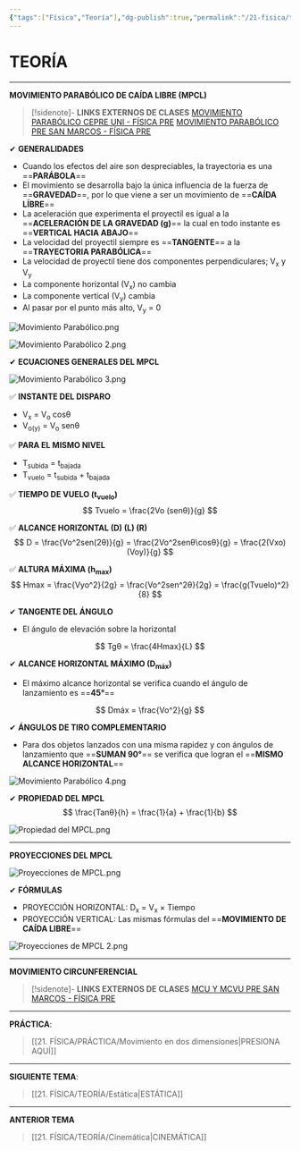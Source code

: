 ```yaml
---
{"tags":["Física","Teoría"],"dg-publish":true,"permalink":"/21-fisica/teoria/movimiento-en-dos-dimensiones/","dgPassFrontmatter":true}
---
```


# TEORÍA
---
**MOVIMIENTO PARABÓLICO DE CAÍDA LIBRE (MPCL)**

>[!sidenote]- **LINKS EXTERNOS DE CLASES**
>[MOVIMIENTO PARABÓLICO CEPRE UNI - FÍSICA PRE](https://youtu.be/Okb1xWqt8LY?si=tOEwzFbK8civMwFU)
>[MOVIMIENTO PARABÓLICO PRE SAN MARCOS - FÍSICA PRE](https://youtu.be/NbGRXkalRqA?si=e4LS1L3IMBebX8xP)

✔ **GENERALIDADES**
- Cuando los efectos del aire son despreciables, la trayectoria es una ==**PARÁBOLA**== 
- El movimiento se desarrolla bajo la única influencia de la fuerza de ==**GRAVEDAD**==, por lo que viene a ser un movimiento de ==**CAÍDA LÍBRE**== 
- La aceleración que experimenta el proyectil es igual a la ==**ACELERACIÓN DE LA GRAVEDAD (g)**== la cual en todo instante es ==**VERTICAL HACIA ABAJO**== 
- La velocidad del proyectil siempre es ==**TANGENTE**== a la ==**TRAYECTORIA PARABÓLICA**== 
- La velocidad de proyectil tiene dos componentes perpendiculares; V<sub>x</sub> y V<sub>y</sub> 
- La componente horizontal (V<sub>x</sub>) no cambia
- La componente vertical (V<sub>y</sub>) cambia
- Al pasar por el punto más alto, V<sub>y</sub> = 0

![Movimiento Parabólico.png](/img/user/1.%20ELEMENTOS%20GR%C3%81FICOS/Movimiento%20Parab%C3%B3lico.png)

![Movimiento Parabólico 2.png](/img/user/1.%20ELEMENTOS%20GR%C3%81FICOS/Movimiento%20Parab%C3%B3lico%202.png)

✔ **ECUACIONES GENERALES DEL MPCL** 

![Movimiento Parabólico 3.png](/img/user/1.%20ELEMENTOS%20GR%C3%81FICOS/Movimiento%20Parab%C3%B3lico%203.png)

✅ **INSTANTE DEL DISPARO**
- V<sub>x</sub> = V<sub>o</sub> cosθ
- V<sub>o(y)</sub> = V<sub>o</sub> senθ  

✅ **PARA EL MISMO NIVEL**
- T<sub>subida</sub> = t<sub>bajada</sub> 
- T<sub>vuelo</sub> = t<sub>subida</sub> + t<sub>bajada</sub> 

✅ **TIEMPO DE VUELO (t<sub>vuelo</sub>)** 
$$
Tvuelo = \frac{2Vo (senθ)}{g}
$$

✅ **ALCANCE HORIZONTAL (D) (L) (R)** 
$$
D = \frac{Vo^2sen(2θ)}{g} = \frac{2Vo^2senθ\cosθ}{g} = \frac{2(Vxo)(Voy)}{g}
$$

✅ **ALTURA MÁXIMA (h<sub>max</sub>)**
$$
Hmax = \frac{Vyo^2}{2g} = \frac{Vo^2sen^2θ}{2g} = \frac{g(Tvuelo)^2}{8}
$$

✔ **TANGENTE DEL ÁNGULO** 
- El ángulo de elevación sobre la horizontal

$$
Tgθ = \frac{4Hmax}{L}
$$

✔ **ALCANCE HORIZONTAL MÁXIMO (D<sub>máx</sub>)** 
- El máximo alcance horizontal se verifica cuando el ángulo de lanzamiento es ==**45°**== 

$$
Dmáx = \frac{Vo^2}{g}
$$

✔ **ÁNGULOS DE TIRO COMPLEMENTARIO** 
- Para dos objetos lanzados con una misma rapidez y con ángulos de lanzamiento que ==**SUMAN 90°**== se verifica que logran el ==**MISMO ALCANCE HORIZONTAL**== 

![Movimiento Parabólico 4.png](/img/user/1.%20ELEMENTOS%20GR%C3%81FICOS/Movimiento%20Parab%C3%B3lico%204.png)

✔ **PROPIEDAD DEL MPCL** 
$$
\frac{Tanθ}{h} = \frac{1}{a} + \frac{1}{b}
$$

![Propiedad del MPCL.png](/img/user/1.%20ELEMENTOS%20GR%C3%81FICOS/Propiedad%20del%20MPCL.png)

---
**PROYECCIONES DEL MPCL** 

![Proyecciones de MPCL.png](/img/user/1.%20ELEMENTOS%20GR%C3%81FICOS/Proyecciones%20de%20MPCL.png)

✔ **FÓRMULAS**
- PROYECCIÓN HORIZONTAL: D<sub>x</sub> = V<sub>x</sub> × Tiempo
- PROYECCIÓN VERTICAL: Las mismas fórmulas del ==**MOVIMIENTO DE CAÍDA LIBRE**== 

![Proyecciones de MPCL 2.png](/img/user/1.%20ELEMENTOS%20GR%C3%81FICOS/Proyecciones%20de%20MPCL%202.png)

---
**MOVIMIENTO CIRCUNFERENCIAL**

>[!sidenote]- **LINKS EXTERNOS DE CLASES**
>[MCU Y MCVU PRE SAN MARCOS - FÍSICA PRE](https://youtu.be/VEE0MGNWH1o?si=oMMj_IS3dGycDIJm)



---
**PRÁCTICA**:
>[[21. FÍSICA/PRÁCTICA/Movimiento en dos dimensiones\|PRESIONA AQUÍ]]

---
**SIGUIENTE TEMA**:
>[[21. FÍSICA/TEORÍA/Estática\|ESTÁTICA]]

---
**ANTERIOR TEMA** 
>[[21. FÍSICA/TEORÍA/Cinemática\|CINEMÁTICA]]
